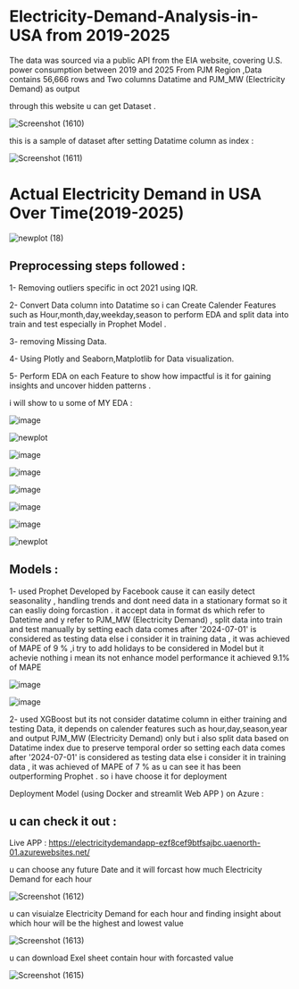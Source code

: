 # Electricity-Demand-Analysis-in-USA from 2019-2025

The data was sourced via a public API from the EIA website, covering U.S. power consumption between 2019 and 2025 From PJM Region ,Data contains 56,666 rows and Two columns Datatime and PJM_MW (Electricity Demand) as output 

through this website u can get Dataset .

![Screenshot (1610)](https://github.com/user-attachments/assets/e4a9ca26-df1c-4ac3-94ad-56fe465e28cf)

this is a sample of dataset after setting Datatime column as index :

![Screenshot (1611)](https://github.com/user-attachments/assets/da487bda-8c24-4f6e-b021-fc019d5cecba)


# Actual Electricity Demand in USA Over Time(2019-2025)

![newplot (18)](https://github.com/user-attachments/assets/bb45d065-a39c-4ea9-893e-54391fd3e705) 


## Preprocessing steps followed :

1- Removing outliers specific in oct 2021 using IQR.

2- Convert Data column into Datatime so i can Create Calender Features such as Hour,month,day,weekday,season to perform EDA and split data into train and test especially in Prophet Model .

3- removing Missing Data.

4- Using Plotly and Seaborn,Matplotlib for Data visualization. 

5- Perform EDA on each Feature to show how impactful is it for gaining insights and uncover hidden patterns .

i will show to u some of MY EDA :

![image](https://github.com/user-attachments/assets/df54ed1e-3375-4454-b639-493da1700cfa)


![newplot](https://github.com/user-attachments/assets/093afe0f-002b-43c2-8db5-209b936967b1)


![image](https://github.com/user-attachments/assets/9e36c09d-ee3a-40af-96e6-2a85b9778bb8)



![image](https://github.com/user-attachments/assets/6f66f9c7-9cfd-4ed2-acf3-464b54bfe0b5)


![image](https://github.com/user-attachments/assets/4d333cb7-580b-4952-a1b7-da37796d1dc8)


![image](https://github.com/user-attachments/assets/aa61a8a3-e14e-4fd3-b70c-a379db9b1d30)


![image](https://github.com/user-attachments/assets/bf97d59a-4efe-4131-b36b-f75ab08f8b5c)


![newplot](https://github.com/user-attachments/assets/093afe0f-002b-43c2-8db5-209b936967b1)



## Models :

1- used Prophet Developed by Facebook cause it can easily detect seasonality , handling trends and dont need data in a stationary format so it can easliy doing forcastion . it accept data in format ds which refer to Datetime and y refer to PJM_MW (Electricity Demand) , split data into train and test manually by setting each data comes after '2024-07-01' is considered as testing data else i consider it in training data , it was achieved of MAPE of 9 % ,i try to add holidays to be considered in Model but it achevie nothing i mean its not enhance model performance it achieved 9.1% of MAPE

![image](https://github.com/user-attachments/assets/13ee44ce-0275-4ecd-8602-a016d9ecf259)

![image](https://github.com/user-attachments/assets/86388242-49e0-414d-b560-bc7d513ae0c0)

2- used XGBoost but its not consider datatime column in either training and testing Data, it depends on calender features such as hour,day,season,year and output PJM_MW (Electricity Demand) only but i also split data based on Datatime index due to preserve temporal order so setting each data comes after '2024-07-01' is considered as testing data else i consider it in training data , it was achieved of MAPE of 7 % as u can see it has been outperforming Prophet . so i have choose it for deployment 


Deployment Model (using Docker and streamlit Web APP ) on Azure :

## u can check it out :

Live APP : https://electricitydemandapp-ezf8cef9btfsajbc.uaenorth-01.azurewebsites.net/

u can choose any future Date and it will forcast how much Electricity Demand for each hour 

![Screenshot (1612)](https://github.com/user-attachments/assets/16abd2bd-1684-4de2-ab65-f56ff197bf9a) 

u can visuialze Electricity Demand for each hour and finding insight about which hour will be the highest and lowest value 

![Screenshot (1613)](https://github.com/user-attachments/assets/8ac0b7c2-1dd9-4c50-b66e-f86c99db5876)


u can download Exel sheet contain hour with forcasted value 

![Screenshot (1615)](https://github.com/user-attachments/assets/70bd672e-49c5-426b-9478-1ca9053fc25e)



